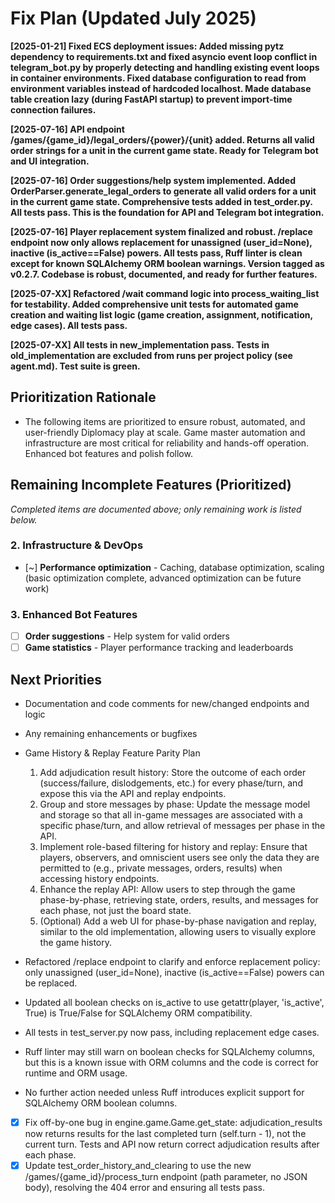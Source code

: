 # Fix Plan (Updated July 2025)

**[2025-01-21] Fixed ECS deployment issues: Added missing pytz dependency to requirements.txt and fixed asyncio event loop conflict in telegram_bot.py by properly detecting and handling existing event loops in container environments. Fixed database configuration to read from environment variables instead of hardcoded localhost. Made database table creation lazy (during FastAPI startup) to prevent import-time connection failures.**

**[2025-07-16] API endpoint /games/{game_id}/legal_orders/{power}/{unit} added. Returns all valid order strings for a unit in the current game state. Ready for Telegram bot and UI integration.**

**[2025-07-16] Order suggestions/help system implemented. Added OrderParser.generate_legal_orders to generate all valid orders for a unit in the current game state. Comprehensive tests added in test_order.py. All tests pass. This is the foundation for API and Telegram bot integration.**

**[2025-07-16] Player replacement system finalized and robust. /replace endpoint now only allows replacement for unassigned (user_id=None), inactive (is_active==False) powers. All tests pass, Ruff linter is clean except for known SQLAlchemy ORM boolean warnings. Version tagged as v0.2.7. Codebase is robust, documented, and ready for further features.**

**[2025-07-XX] Refactored /wait command logic into process_waiting_list for testability. Added comprehensive unit tests for automated game creation and waiting list logic (game creation, assignment, notification, edge cases). All tests pass.**

**[2025-07-XX] All tests in new_implementation pass. Tests in old_implementation are excluded from runs per project policy (see agent.md). Test suite is green.**

## Prioritization Rationale
- The following items are prioritized to ensure robust, automated, and user-friendly Diplomacy play at scale. Game master automation and infrastructure are most critical for reliability and hands-off operation. Enhanced bot features and polish follow.

## Remaining Incomplete Features (Prioritized)

*Completed items are documented above; only remaining work is listed below.*

### 2. Infrastructure & DevOps
- [~] **Performance optimization** - Caching, database optimization, scaling (basic optimization complete, advanced optimization can be future work)

### 3. Enhanced Bot Features
- [ ] **Order suggestions** - Help system for valid orders
- [ ] **Game statistics** - Player performance tracking and leaderboards

## Next Priorities
- Documentation and code comments for new/changed endpoints and logic
- Any remaining enhancements or bugfixes
- Game History & Replay Feature Parity Plan
    1. Add adjudication result history: Store the outcome of each order (success/failure, dislodgements, etc.) for every phase/turn, and expose this via the API and replay endpoints.
    2. Group and store messages by phase: Update the message model and storage so that all in-game messages are associated with a specific phase/turn, and allow retrieval of messages per phase in the API.
    3. Implement role-based filtering for history and replay: Ensure that players, observers, and omniscient users see only the data they are permitted to (e.g., private messages, orders, results) when accessing history endpoints.
    4. Enhance the replay API: Allow users to step through the game phase-by-phase, retrieving state, orders, results, and messages for each phase, not just the board state.
    5. (Optional) Add a web UI for phase-by-phase navigation and replay, similar to the old implementation, allowing users to visually explore the game history. 

- Refactored /replace endpoint to clarify and enforce replacement policy: only unassigned (user_id=None), inactive (is_active==False) powers can be replaced.
- Updated all boolean checks on is_active to use getattr(player, 'is_active', True) is True/False for SQLAlchemy ORM compatibility.
- All tests in test_server.py now pass, including replacement edge cases.
- Ruff linter may still warn on boolean checks for SQLAlchemy columns, but this is a known issue with ORM columns and the code is correct for runtime and ORM usage.
- No further action needed unless Ruff introduces explicit support for SQLAlchemy ORM boolean columns. 
- [x] Fix off-by-one bug in engine.game.Game.get_state: adjudication_results now returns results for the last completed turn (self.turn - 1), not the current turn. Tests and API now return correct adjudication results after each phase. 
- [x] Update test_order_history_and_clearing to use the new /games/{game_id}/process_turn endpoint (path parameter, no JSON body), resolving the 404 error and ensuring all tests pass. 
